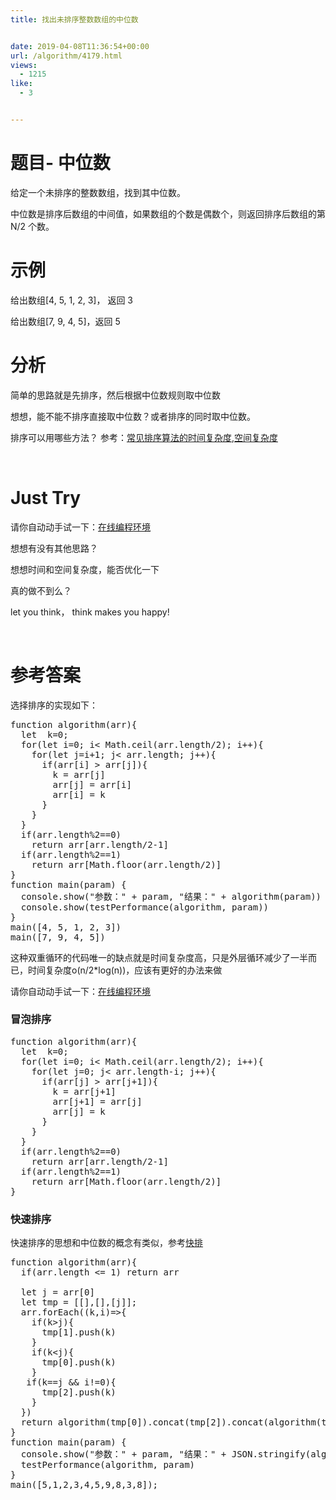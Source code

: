 ```yaml
---
title: 找出未排序整数数组的中位数


date: 2019-04-08T11:36:54+00:00
url: /algorithm/4179.html
views:
  - 1215
like:
  - 3


---
```

# 题目- 中位数

给定一个未排序的整数数组，找到其中位数。

中位数是排序后数组的中间值，如果数组的个数是偶数个，则返回排序后数组的第 N/2 个数。

# 示例

给出数组[4, 5, 1, 2, 3]， 返回 3

给出数组[7, 9, 4, 5]，返回 5

# 分析

简单的思路就是先排序，然后根据中位数规则取中位数

想想，能不能不排序直接取中位数？或者排序的同时取中位数。

排序可以用哪些方法？ 参考：[常见排序算法的时间复杂度,空间复杂度][1]

&nbsp;

# Just Try

请你自动动手试一下：[在线编程环境][2]

想想有没有其他思路？

想想时间和空间复杂度，能否优化一下

真的做不到么？

let you think， think makes you happy!

&nbsp;

# 参考答案

选择排序的实现如下：

<pre class="EnlighterJSRAW" data-enlighter-language="null">function algorithm(arr){
  let  k=0;
  for(let i=0; i&lt; Math.ceil(arr.length/2); i++){
    for(let j=i+1; j&lt; arr.length; j++){
      if(arr[i] &gt; arr[j]){
        k = arr[j]
        arr[j] = arr[i]
        arr[i] = k
      }
    }
  }
  if(arr.length%2==0)
    return arr[arr.length/2-1]
  if(arr.length%2==1)
    return arr[Math.floor(arr.length/2)]
}
function main(param) {
  console.show("参数：" + param, "结果：" + algorithm(param))
  console.show(testPerformance(algorithm, param))
}
main([4, 5, 1, 2, 3])
main([7, 9, 4, 5])</pre>

这种双重循环的代码唯一的缺点就是时间复杂度高，只是外层循环减少了一半而已，时间复杂度o(n/2*log(n))，应该有更好的办法来做

请你自动动手试一下：[在线编程环境][2]

### 冒泡排序

<pre class="EnlighterJSRAW" data-enlighter-language="null">function algorithm(arr){
  let  k=0;
  for(let i=0; i&lt; Math.ceil(arr.length/2); i++){
    for(let j=0; j&lt; arr.length-i; j++){
      if(arr[j] &gt; arr[j+1]){
        k = arr[j+1]
        arr[j+1] = arr[j]
        arr[j] = k
      }
    }
  }
  if(arr.length%2==0)
    return arr[arr.length/2-1]
  if(arr.length%2==1)
    return arr[Math.floor(arr.length/2)]
}</pre>

### 快速排序

快速排序的思想和中位数的概念有类似，参考[快排][3]

<pre class="EnlighterJSRAW" data-enlighter-language="null">function algorithm(arr){
  if(arr.length &lt;= 1) return arr
  
  let j = arr[0]
  let tmp = [[],[],[j]];
  arr.forEach((k,i)=&gt;{
    if(k&gt;j){
      tmp[1].push(k)
    }
    if(k&lt;j){
      tmp[0].push(k)
    }
   if(k==j && i!=0){
      tmp[2].push(k)
    }
  })
  return algorithm(tmp[0]).concat(tmp[2]).concat(algorithm(tmp[1]))
}
function main(param) {
  console.show("参数：" + param, "结果：" + JSON.stringify(algorithm(param)))
  testPerformance(algorithm, param)
}
main([5,1,2,3,4,5,9,8,3,8]);</pre>

&nbsp;

 [1]: https://www.f2e123.com/question/changjianpaixusuanfadeshijianfuzadukongjianfuzadu
 [2]: https://www.f2e123.com/code?code=algorithm&pid=4179
 [3]: http://www.ruanyifeng.com/blog/2011/04/quicksort_in_javascript.html